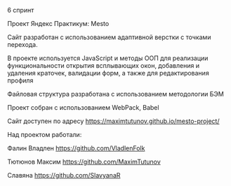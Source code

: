 6 спринт

Проект Яндекс Практикум: Mesto

Сайт разработан с использованием адаптивной верстки с точками перехода.

В проекте используется JavaScript и методы ООП для реализации функциональности открытия всплывающих окон, добавления и удаления краточек, валидации форм, а также для редактирования профиля


Файловая структура разработана с использованием методологии БЭМ

Проект собран с использованием WebPack, Babel

Сайт доступен по адресу https://maximtutunov.github.io/mesto-project/

Над проектом работали:

Фалин Владлен
https://github.com/VladlenFolk


Тютюнов Максим
https://github.com/MaximTutunov

Славяна
https://github.com/SlavyanaR